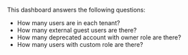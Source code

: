 This dashboard answers the following questions:

- How many users are in each tenant?
- How many external guest users are there?
- How many deprecated account with owner role are there?
- How many users with custom role are there?
